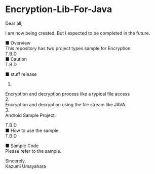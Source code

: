 Encryption-Lib-For-Java
=======================
Dear all,

I am now being created. But I expected to be completed in the future.  

■ Overview  
This repository has two project types sample for Encryption.  
T.B.D  
■ Caution  
T.B.D  

■ stuff release  

1.   
Encryption and decryption process like a typical file access  
2.    
Encryption and decryption using the file stream like JAVA.  
3.  
Android Sample Project.  
  
T.B.D  
■ How to use the sample  
T.B.D  

■ Sample Code  
Please refer to the sample.  


Sincerely,  
Kazumi Umayahara  